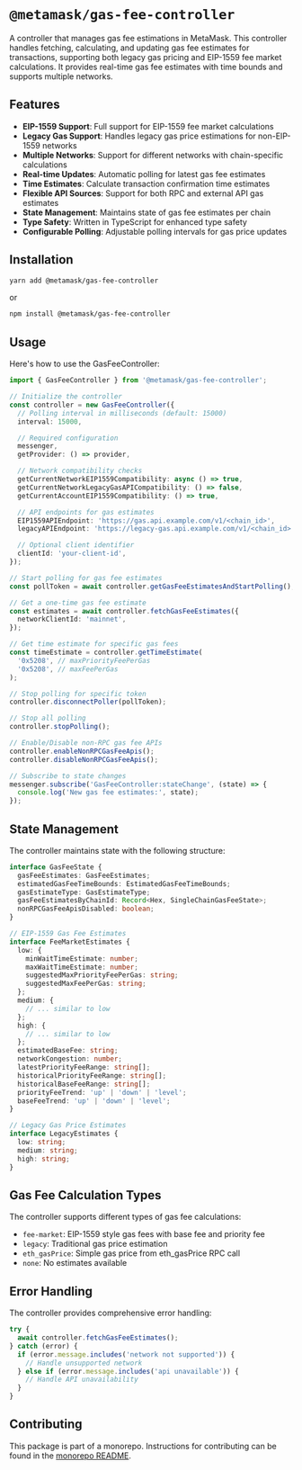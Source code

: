 # `@metamask/gas-fee-controller`

A controller that manages gas fee estimations in MetaMask. This controller handles fetching, calculating, and updating gas fee estimates for transactions, supporting both legacy gas pricing and EIP-1559 fee market calculations. It provides real-time gas fee estimates with time bounds and supports multiple networks.

## Features

- **EIP-1559 Support**: Full support for EIP-1559 fee market calculations
- **Legacy Gas Support**: Handles legacy gas price estimations for non-EIP-1559 networks
- **Multiple Networks**: Support for different networks with chain-specific calculations
- **Real-time Updates**: Automatic polling for latest gas fee estimates
- **Time Estimates**: Calculate transaction confirmation time estimates
- **Flexible API Sources**: Support for both RPC and external API gas estimates
- **State Management**: Maintains state of gas fee estimates per chain
- **Type Safety**: Written in TypeScript for enhanced type safety
- **Configurable Polling**: Adjustable polling intervals for gas price updates

## Installation

```bash
yarn add @metamask/gas-fee-controller
```

or

```bash
npm install @metamask/gas-fee-controller
```

## Usage

Here's how to use the GasFeeController:

```typescript
import { GasFeeController } from '@metamask/gas-fee-controller';

// Initialize the controller
const controller = new GasFeeController({
  // Polling interval in milliseconds (default: 15000)
  interval: 15000,

  // Required configuration
  messenger,
  getProvider: () => provider,

  // Network compatibility checks
  getCurrentNetworkEIP1559Compatibility: async () => true,
  getCurrentNetworkLegacyGasAPICompatibility: () => false,
  getCurrentAccountEIP1559Compatibility: () => true,

  // API endpoints for gas estimates
  EIP1559APIEndpoint: 'https://gas.api.example.com/v1/<chain_id>',
  legacyAPIEndpoint: 'https://legacy-gas.api.example.com/v1/<chain_id>',

  // Optional client identifier
  clientId: 'your-client-id',
});

// Start polling for gas fee estimates
const pollToken = await controller.getGasFeeEstimatesAndStartPolling();

// Get a one-time gas fee estimate
const estimates = await controller.fetchGasFeeEstimates({
  networkClientId: 'mainnet',
});

// Get time estimate for specific gas fees
const timeEstimate = controller.getTimeEstimate(
  '0x5208', // maxPriorityFeePerGas
  '0x5208', // maxFeePerGas
);

// Stop polling for specific token
controller.disconnectPoller(pollToken);

// Stop all polling
controller.stopPolling();

// Enable/Disable non-RPC gas fee APIs
controller.enableNonRPCGasFeeApis();
controller.disableNonRPCGasFeeApis();

// Subscribe to state changes
messenger.subscribe('GasFeeController:stateChange', (state) => {
  console.log('New gas fee estimates:', state);
});
```

## State Management

The controller maintains state with the following structure:

```typescript
interface GasFeeState {
  gasFeeEstimates: GasFeeEstimates;
  estimatedGasFeeTimeBounds: EstimatedGasFeeTimeBounds;
  gasEstimateType: GasEstimateType;
  gasFeeEstimatesByChainId: Record<Hex, SingleChainGasFeeState>;
  nonRPCGasFeeApisDisabled: boolean;
}

// EIP-1559 Gas Fee Estimates
interface FeeMarketEstimates {
  low: {
    minWaitTimeEstimate: number;
    maxWaitTimeEstimate: number;
    suggestedMaxPriorityFeePerGas: string;
    suggestedMaxFeePerGas: string;
  };
  medium: {
    // ... similar to low
  };
  high: {
    // ... similar to low
  };
  estimatedBaseFee: string;
  networkCongestion: number;
  latestPriorityFeeRange: string[];
  historicalPriorityFeeRange: string[];
  historicalBaseFeeRange: string[];
  priorityFeeTrend: 'up' | 'down' | 'level';
  baseFeeTrend: 'up' | 'down' | 'level';
}

// Legacy Gas Price Estimates
interface LegacyEstimates {
  low: string;
  medium: string;
  high: string;
}
```

## Gas Fee Calculation Types

The controller supports different types of gas fee calculations:

- `fee-market`: EIP-1559 style gas fees with base fee and priority fee
- `legacy`: Traditional gas price estimation
- `eth_gasPrice`: Simple gas price from eth_gasPrice RPC call
- `none`: No estimates available

## Error Handling

The controller provides comprehensive error handling:

```typescript
try {
  await controller.fetchGasFeeEstimates();
} catch (error) {
  if (error.message.includes('network not supported')) {
    // Handle unsupported network
  } else if (error.message.includes('api unavailable')) {
    // Handle API unavailability
  }
}
```

## Contributing

This package is part of a monorepo. Instructions for contributing can be found in the [monorepo README](https://github.com/MetaMask/core#readme).
